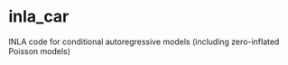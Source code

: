 # inla_car
INLA code for conditional autoregressive models (including zero-inflated Poisson models)
